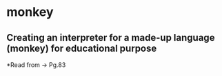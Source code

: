 # monkey

## Creating an interpreter for a made-up language (monkey) for educational purpose

*Read from -> Pg.83

